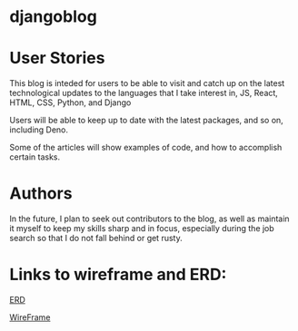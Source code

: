 # djangoblog

# User Stories

This blog is inteded for users to be able to visit and catch up on the latest technological
updates to the languages that I take interest in, JS, React, HTML, CSS, Python, and Django

Users will be able to keep up to date with the latest packages, and so on, including Deno.

Some of the articles will show examples of code, and how to accomplish certain tasks.

# Authors

In the future, I plan to seek out contributors to the blog, as well as maintain it myself to keep
my skills sharp and in focus, especially during the job search so that I do not fall behind or get
rusty.

# Links to wireframe and ERD:

[ERD](https://app.creately.com/diagram/CQoqBvIHgBa/)

[WireFrame](https://wireframepro.mockflow.com/editor.jsp?editor=off&publicid=Mdf98da9040cae54b050de0d8eaff0cff1599159506820&projectid=Ma594a2caf90edf68911f91fdcfadbc031598025060026&perm=Owner#/page/af5acee5ed4343db9622ca294110e6a3)
